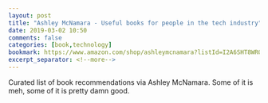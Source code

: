 ```yaml
---
layout: post
title: "Ashley McNamara - Useful books for people in the tech industry"
date: 2019-03-02 10:50
comments: false
categories: [book,technology]
bookmark: https://www.amazon.com/shop/ashleymcnamara?listId=I2A6SHT8WR0Z&ref_=cm_sw_r_tw_inf_list_own_ashleymcnamara_nAcECbK7HAGDM
excerpt_separator: <!--more-->
---
```

Curated list of book recommendations via Ashley McNamara. Some of it is meh, some of it is pretty damn good.<!--more-->
